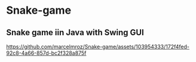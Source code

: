 # Snake-game
## Snake game iin Java with Swing GUI


https://github.com/marcelmroz/Snake-game/assets/103954333/172f4fed-92c8-4a66-857d-bc2f328a875f

